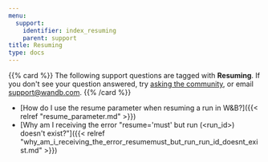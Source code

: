 ```yaml
---
menu:
  support:
    identifier: index_resuming
    parent: support
title: Resuming
type: docs
---
```


{{% card %}}
The following support questions are tagged with <b>Resuming</b>. If you don't see 
your question answered, try [asking the community](https://community.wandb.ai/), 
or email [support@wandb.com](mailto:support@wandb.com).
{{% /card %}}

- [How do I use the resume parameter when resuming a run in W&B?]({{< relref "resume_parameter.md" >}})
- [Why am I receiving the error "resume='must' but run (<run_id>) doesn't exist?"]({{< relref "why_am_i_receiving_the_error_resumemust_but_run_run_id_doesnt_exist.md" >}})
